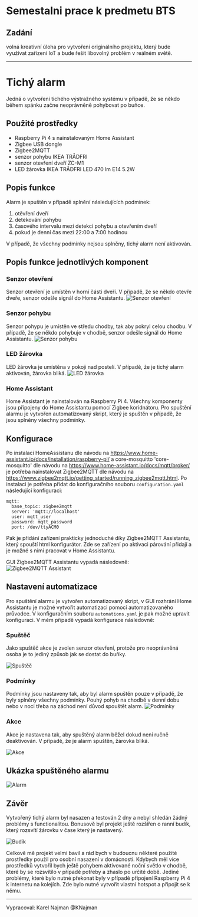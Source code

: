 # Semestalni prace k predmetu BTS
## Zadání
volná kreativní úloha pro vytvoření originálního projektu, který bude využívat zařízení IoT a bude řešit libovolný problém v reálném světě.

---

# Tichý alarm
Jedná o vytvoření tichého výstražného systému v případě, že se někdo během spánku začne neoprávněně pohybovat po buňce.


## Použité prostředky
- Raspberry Pi 4 s nainstalovaným Home Assistant
- Zigbee USB dongle
- Zigbee2MQTT 
- senzor pohybu IKEA TRÅDFRI
- senzor otevření dveří ZC-M1
- LED žárovka IKEA TRÅDFRI LED 470 lm E14 5.2W

## Popis funkce
Alarm je spuštěn v případě splnění následujících podmínek:
1. otěvření dveří
2. detekování pohybu
3. časového intervalu mezi detekcí pohybu a otevřením dveří
4. pokud je denní čas mezi 22:00 a 7:00 hodinou

V případě, že všechny podmínky nejsou splněny, tichý alarm není aktivován.

## Popis funkce jednotlivých komponent
### Senzor otevření
Senzor otevření je umístěn v horní části dveří. V případě, že se někdo otevře dveře, senzor odešle signál do Home Assistantu.
![Senzor otevření](./senzor_dvere.jpg)

### Senzor pohybu
Senzor pohypu je umístěn ve středu chodby, tak aby pokryl celou chodbu. V případě, že se někdo pohybuje v chodbě, senzor odešle signál do Home Assistantu.
![Senzor pohybu](./senzor_pohyb.jpg)

### LED žárovka
LED žárovka je umístěna v pokoji nad postelí. V případě, že je tichý alarm aktivován, žárovka bliká.
![LED žárovka](./led_zarovka.jpg)

### Home Assistant
Home Assistant je nainstalován na Raspberry Pi 4. Všechny komponenty jsou připojeny do Home Assistantu pomocí Zigbee koridnátoru.
Pro spuštění alarmu je vytvořen automatizovaný skript, který je spuštěn v případě, že jsou splněny všechny podmínky.

## Konfigurace
Po instalaci HomeAssistanu dle návodu na https://www.home-assistant.io/docs/installation/raspberry-pi/ a core-mosquitto 'core-mosquitto' dle návodu na https://www.home-assistant.io/docs/mqtt/broker/ je potřeba nainstalovat Zigbee2MQTT dle návodu na https://www.zigbee2mqtt.io/getting_started/running_zigbee2mqtt.html. Po instalaci je potřeba přidat do konfiguračního souboru `configuration.yaml` následující konfiguraci:
```
mqtt:
  base_topic: zigbee2mqtt
  server: 'mqtt://localhost'
  user: mqtt_user
  password: mqtt_password
  port: /dev/ttyACM0
```

Pak je přidání zařízení prakticky jednoduché díky Zigbee2MQTT Assistantu, který spouští html konfigurátor. Zde se zařízení po aktivaci párování přidají a je možné s nimi pracovat v Home Assistantu.

GUI Zigbee2MQTT Assistantu vypadá následovně:
![Zigbee2MQTT Assistant](Ziggbee2MQTT_gui.png)

## Nastavení automatizace
Pro spuštění alarmu je vytvořen automatizovaný skript, v GUI rozhrání Home Assistantu je možné vytvořit automatizaci pomocí automatizovaného průvodce. V konfiguračním souboru `automations.yaml` je pak možné upravit konfiguraci. V mém případě vypadá konfigurace následovně:

### Spuštěč
Jako spuštěč akce je zvolen senzor otevření, protože pro neoprávněná osoba je to jediný způsob jak se dostat do buňky.

![Spuštěč](./spouštěče.png)

### Podmínky

Podmínky jsou nastaveny tak, aby byl alarm spuštěn pouze v případě, že byly splněny všechny podmínky. Pouhý pohyb na chodbě v denní dobu nebo v noci třeba na záchod není důvod spouštět alarm.
![Podmínky](./podmínky.png)

### Akce

Akce je nastavena tak, aby spuštěný alarm běžel dokud není ručně deaktivován. V případě, že je alarm spuštěn, žárovka bliká.

![Akce](./akce.png)

## Ukázka spuštěného alarmu
![Alarm](./alarm.gif)

## Závěr

Vytvořený tichý alarm byl nasazen a testován 2 dny a nebyl shledán žádný problémy s functionalitou. Bonusově byl projekt ještě rozšířen o ranní budík, který rozsvítí žárovku v čase který je nastavený.

![Budík](./budik.png)

Celkově mě projekt velmi bavil a rád bych v budoucnu některé použité prostředky použil pro osobní nasazení v domácnosti.
Kdybych měl více prostředků vytvořil bych ještě pohybem aktivované noční světlo v chodbě, které by se rozsvítilo v případě potřeby a zhaslo po určité době.
Jediné problémy, které bylo nutné překonat byly v případě připojení Raspberry Pi 4 k internetu na kolejích. Zde bylo nutné vytvořit vlastní hotspot a připojit se k němu.


---
Vypracoval: Karel Najman @KNajman